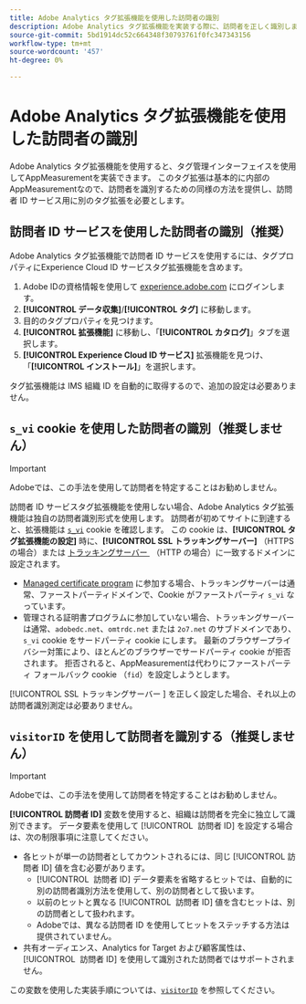 ```yaml
---
title: Adobe Analytics タグ拡張機能を使用した訪問者の識別
description: Adobe Analytics タグ拡張機能を実装する際に、訪問者を正しく識別します。
source-git-commit: 5bd1914dc52c664348f30793761f0fc347343156
workflow-type: tm+mt
source-wordcount: '457'
ht-degree: 0%

---
```


# Adobe Analytics タグ拡張機能を使用した訪問者の識別

Adobe Analytics タグ拡張機能を使用すると、タグ管理インターフェイスを使用してAppMeasurementを実装できます。 このタグ拡張は基本的に内部のAppMeasurementなので、訪問者を識別するための同様の方法を提供し、訪問者 ID サービス用に別のタグ拡張を必要とします。

## 訪問者 ID サービスを使用した訪問者の識別（推奨）

Adobe Analytics タグ拡張機能で訪問者 ID サービスを使用するには、タグプロパティにExperience Cloud ID サービスタグ拡張機能を含めます。

1. Adobe IDの資格情報を使用して [experience.adobe.com](https://experience.adobe.com) にログインします。
1. **[!UICONTROL データ収集]**/**[!UICONTROL タグ]** に移動します。
1. 目的のタグプロパティを見つけます。
1. **[!UICONTROL 拡張機能]** に移動し、「**[!UICONTROL カタログ]**」タブを選択します。
1. **[!UICONTROL Experience Cloud ID サービス]** 拡張機能を見つけ、「**[!UICONTROL インストール]**」を選択します。

タグ拡張機能は IMS 組織 ID を自動的に取得するので、追加の設定は必要ありません。

## `s_vi` cookie を使用した訪問者の識別（推奨しません）

>[!IMPORTANT]
>
>Adobeでは、この手法を使用して訪問者を特定することはお勧めしません。

訪問者 ID サービスタグ拡張機能を使用しない場合、Adobe Analytics タグ拡張機能は独自の訪問者識別形式を使用します。 訪問者が初めてサイトに到達すると、拡張機能は [`s_vi`](https://experienceleague.adobe.com/ja/docs/core-services/interface/data-collection/cookies/analytics) cookie を確認します。 この cookie は、**[!UICONTROL タグ拡張機能の設定]** 時に、**[!UICONTROL SSL トラッキングサーバー]** （HTTPS の場合）または [&#x200B; トラッキングサーバー &#x200B;](https://experienceleague.adobe.com/ja/docs/experience-platform/tags/extensions/client/analytics/overview) （HTTP の場合）に一致するドメインに設定されます。

* [Managed certificate program](https://experienceleague.adobe.com/ja/docs/core-services/interface/data-collection/adobe-managed-cert) に参加する場合、トラッキングサーバーは通常、ファーストパーティドメインで、Cookie がファーストパーティ `s_vi` なっています。
* 管理される証明書プログラムに参加していない場合、トラッキングサーバーは通常、`adobedc.net`、`omtrdc.net` または `2o7.net` のサブドメインであり、`s_vi` cookie をサードパーティ cookie にします。 最新のブラウザープライバシー対策により、ほとんどのブラウザーでサードパーティ cookie が拒否されます。 拒否されると、AppMeasurementは代わりにファーストパーティ フォールバック cookie （`fid`）を設定しようとします。

[!UICONTROL SSL トラッキングサーバー &#x200B;] を正しく設定した場合、それ以上の訪問者識別測定は必要ありません。

## `visitorID` を使用して訪問者を識別する（推奨しません）

>[!IMPORTANT]
>
>Adobeでは、この手法を使用して訪問者を特定することはお勧めしません。

**[!UICONTROL 訪問者 ID]** 変数を使用すると、組織は訪問者を完全に独立して識別できます。 データ要素を使用して [!UICONTROL &#x200B; 訪問者 ID] を設定する場合は、次の制限事項に注意してください。

* 各ヒットが単一の訪問者としてカウントされるには、同じ [!UICONTROL &#x200B; 訪問者 ID] 値を含む必要があります。
   * [!UICONTROL &#x200B; 訪問者 ID] データ要素を省略するヒットでは、自動的に別の訪問者識別方法を使用して、別の訪問者として扱います。
   * 以前のヒットと異なる [!UICONTROL &#x200B; 訪問者 ID] 値を含むヒットは、別の訪問者として扱われます。
   * Adobeでは、異なる訪問者 ID を使用してヒットをステッチする方法は提供されていません。
* 共有オーディエンス、Analytics for Target および顧客属性は、[!UICONTROL &#x200B; 訪問者 ID] を使用して識別された訪問者ではサポートされません。

この変数を使用した実装手順については、[`visitorID`](/help/implement/vars/config-vars/visitorid.md) を参照してください。
